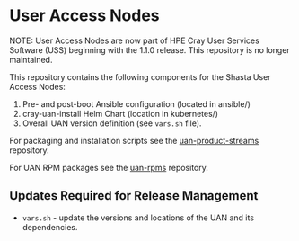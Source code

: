 # User Access Nodes

NOTE: User Access Nodes are now part of HPE Cray User Services Software (USS) beginning with the 1.1.0 release. This repository is no longer maintained.

This repository contains the following components for the Shasta User Access Nodes:

  1. Pre- and post-boot Ansible configuration (located in ansible/)
  2. cray-uan-install Helm Chart (location in kubernetes/)
  3. Overall UAN version definition (see `vars.sh` file).

For packaging and installation scripts see the [uan-product-streams](https://stash.us.cray.com/projects/SCMS/repos/uan-product-stream/browse) repository.

For UAN RPM packages see the [uan-rpms](https://stash.us.cray.com/projects/SCMS/repos/uan-rpms/browse) repository.

## Updates Required for Release Management

* `vars.sh` - update the versions and locations of the UAN and its dependencies.
